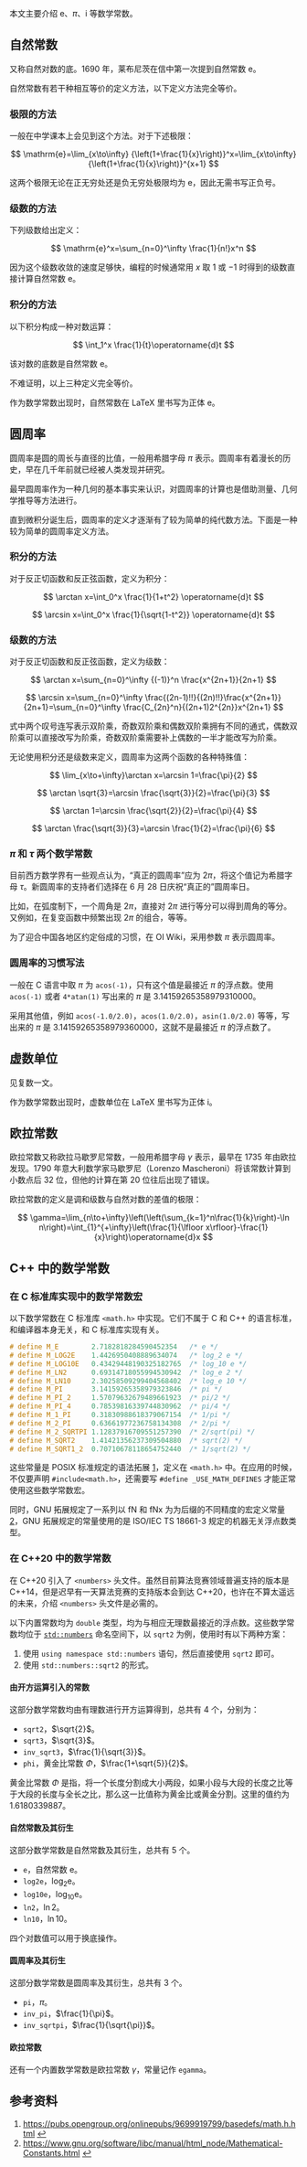 本文主要介绍 $\mathrm{e}$、$\pi$、$\mathrm{i}$ 等数学常数。

## 自然常数

又称自然对数的底。1690 年，莱布尼茨在信中第一次提到自然常数 $\mathrm{e}$。

自然常数有若干种相互等价的定义方法，以下定义方法完全等价。

### 极限的方法

一般在中学课本上会见到这个方法。对于下述极限：

$$
\mathrm{e}=\lim_{x\to\infty} {\left(1+\frac{1}{x}\right)}^x=\lim_{x\to\infty} {\left(1+\frac{1}{x}\right)}^{x+1}
$$

这两个极限无论在正无穷处还是负无穷处极限均为 $\mathrm{e}$，因此无需书写正负号。

### 级数的方法

下列级数给出定义：

$$
\mathrm{e}^x=\sum_{n=0}^\infty \frac{1}{n!}x^n
$$

因为这个级数收敛的速度足够快，编程的时候通常用 $x$ 取 $1$ 或 $-1$ 时得到的级数直接计算自然常数 $\mathrm{e}$。

### 积分的方法

以下积分构成一种对数运算：

$$
\int_1^x \frac{1}{t}\operatorname{d}t
$$

该对数的底数是自然常数 $\mathrm{e}$。

不难证明，以上三种定义完全等价。

作为数学常数出现时，自然常数在 LaTeX 里书写为正体 $\mathrm{e}$。

## 圆周率

圆周率是圆的周长与直径的比值，一般用希腊字母 $\pi$ 表示。圆周率有着漫长的历史，早在几千年前就已经被人类发现并研究。

最早圆周率作为一种几何的基本事实来认识，对圆周率的计算也是借助测量、几何学推导等方法进行。

直到微积分诞生后，圆周率的定义才逐渐有了较为简单的纯代数方法。下面是一种较为简单的圆周率定义方法。

### 积分的方法

对于反正切函数和反正弦函数，定义为积分：

$$
\arctan x=\int_0^x \frac{1}{1+t^2} \operatorname{d}t
$$

$$
\arcsin x=\int_0^x \frac{1}{\sqrt{1-t^2}} \operatorname{d}t
$$

### 级数的方法

对于反正切函数和反正弦函数，定义为级数：

$$
\arctan x=\sum_{n=0}^\infty {(-1)}^n \frac{x^{2n+1}}{2n+1}
$$

$$
\arcsin x=\sum_{n=0}^\infty \frac{(2n-1)!!}{(2n)!!}\frac{x^{2n+1}}{2n+1}=\sum_{n=0}^\infty \frac{C_{2n}^n}{(2n+1)2^{2n}}x^{2n+1}
$$

式中两个叹号连写表示双阶乘，奇数双阶乘和偶数双阶乘拥有不同的通式，偶数双阶乘可以直接改写为阶乘，奇数双阶乘需要补上偶数的一半才能改写为阶乘。

无论使用积分还是级数来定义，圆周率为这两个函数的各种特殊值：

$$
\lim_{x\to+\infty}\arctan x=\arcsin 1=\frac{\pi}{2}
$$

$$
\arctan \sqrt{3}=\arcsin \frac{\sqrt{3}}{2}=\frac{\pi}{3}
$$

$$
\arctan 1=\arcsin \frac{\sqrt{2}}{2}=\frac{\pi}{4}
$$

$$
\arctan \frac{\sqrt{3}}{3}=\arcsin \frac{1}{2}=\frac{\pi}{6}
$$

### $\pi$ 和 $\tau$ 两个数学常数

目前西方数学界有一些观点认为，“真正的圆周率”应为 $2\pi$，将这个值记为希腊字母 $\tau$。新圆周率的支持者们选择在 6 月 28 日庆祝“真正的”圆周率日。

比如，在弧度制下，一个周角是 $2\pi$，直接对 $2\pi$ 进行等分可以得到周角的等分。又例如，在复变函数中频繁出现 $2\pi$ 的组合，等等。

为了迎合中国各地区约定俗成的习惯，在 OI Wiki，采用参数 $\pi$ 表示圆周率。

### 圆周率的习惯写法

一般在 C 语言中取 $\pi$ 为 `acos(-1)`，只有这个值是最接近 $\pi$ 的浮点数。使用 `acos(-1)` 或者 `4*atan(1)` 写出来的 $\pi$ 是 $3.14159265358979310000$。

采用其他值，例如 `acos(-1.0/2.0)`，`acos(1.0/2.0)`，`asin(1.0/2.0)` 等等，写出来的 $\pi$ 是 $3.14159265358979360000$，这就不是最接近 $\pi$ 的浮点数了。

## 虚数单位

见复数一文。

作为数学常数出现时，虚数单位在 LaTeX 里书写为正体 $\mathrm{i}$。

## 欧拉常数

欧拉常数又称欧拉马歇罗尼常数，一般用希腊字母 $\gamma$ 表示，最早在 1735 年由欧拉发现。1790 年意大利数学家马歇罗尼（Lorenzo Mascheroni）将该常数计算到小数点后 32 位，但他的计算在第 20 位往后出现了错误。

欧拉常数的定义是调和级数与自然对数的差值的极限：

$$
\gamma=\lim_{n\to+\infty}\left(\left(\sum_{k=1}^n\frac{1}{k}\right)-\ln n\right)=\int_{1}^{+\infty}\left(\frac{1}{\lfloor x\rfloor}-\frac{1}{x}\right)\operatorname{d}x
$$

## C++ 中的数学常数

### 在 C 标准库实现中的数学常数宏

以下数学常数在 C 标准库 `<math.h>` 中实现。它们不属于 C 和 C++ 的语言标准，和编译器本身无关，和 C 标准库实现有关。

```c++
# define M_E        2.7182818284590452354   /* e */
# define M_LOG2E    1.4426950408889634074   /* log_2 e */
# define M_LOG10E   0.43429448190325182765  /* log_10 e */
# define M_LN2      0.69314718055994530942  /* log_e 2 */
# define M_LN10     2.30258509299404568402  /* log_e 10 */
# define M_PI       3.14159265358979323846  /* pi */
# define M_PI_2     1.57079632679489661923  /* pi/2 */
# define M_PI_4     0.78539816339744830962  /* pi/4 */
# define M_1_PI     0.31830988618379067154  /* 1/pi */
# define M_2_PI     0.63661977236758134308  /* 2/pi */
# define M_2_SQRTPI 1.12837916709551257390  /* 2/sqrt(pi) */
# define M_SQRT2    1.41421356237309504880  /* sqrt(2) */
# define M_SQRT1_2  0.70710678118654752440  /* 1/sqrt(2) */
```

这些常量是 POSIX 标准规定的语法拓展 [1](#user-content-fn-1-e92077518d669f2735cd5034a5c6ae51)，定义在 `<math.h>` 中。在应用的时候，不仅要声明 `#include<math.h>`，还需要写 `#define _USE_MATH_DEFINES` 才能正常使用这些数学常数宏。

同时，GNU 拓展规定了一系列以 fN 和 fNx 为为后缀的不同精度的宏定义常量 [2](#user-content-fn-2-e92077518d669f2735cd5034a5c6ae51)，GNU 拓展规定的常量使用的是 ISO/IEC TS 18661-3 规定的机器无关浮点数类型。

### 在 C++20 中的数学常数

在 C++20 引入了 `<numbers>` 头文件。虽然目前算法竞赛领域普遍支持的版本是 C++14，但是迟早有一天算法竞赛的支持版本会到达 C++20，也许在不算太遥远的未来，介绍 `<numbers>` 头文件是必需的。

以下内置常数均为 `double` 类型，均为与相应无理数最接近的浮点数。这些数学常数均位于 [`std::numbers`](https://zh.cppreference.com/w/cpp/numeric/constants) 命名空间下，以 `sqrt2` 为例，使用时有以下两种方案：

1. 使用 `using namespace std::numbers` 语句，然后直接使用 `sqrt2` 即可。
2. 使用 `std::numbers::sqrt2` 的形式。

#### 由开方运算引入的常数

这部分数学常数均由有理数进行开方运算得到，总共有 $4$ 个，分别为：

- `sqrt2`，$\sqrt{2}$。
- `sqrt3`，$\sqrt{3}$。
- `inv_sqrt3`，$\frac{1}{\sqrt{3}}$。
- `phi`，黄金比常数 $\Phi$，$\frac{1+\sqrt{5}}{2}$。

黄金比常数 $\Phi$ 是指，将一个长度分割成大小两段，如果小段与大段的长度之比等于大段的长度与全长之比，那么这一比值称为黄金比或黄金分割。这里的值约为 $1.6180339887$。

#### 自然常数及其衍生

这部分数学常数是自然常数及其衍生，总共有 5 个。

- `e`，自然常数 $\mathrm{e}$。
- `log2e`，$\log_2 \mathrm{e}$。
- `log10e`，$\log_{10} \mathrm{e}$。
- `ln2`，$\ln 2$。
- `ln10`，$\ln 10$。

四个对数值可以用于换底操作。

#### 圆周率及其衍生

这部分数学常数是圆周率及其衍生，总共有 3 个。

- `pi`，$\pi$。
- `inv_pi`，$\frac{1}{\pi}$。
- `inv_sqrtpi`，$\frac{1}{\sqrt{\pi}}$。

#### 欧拉常数

还有一个内置数学常数是欧拉常数 $\gamma$，常量记作 `egamma`。

## 参考资料

1. <https://pubs.opengroup.org/onlinepubs/9699919799/basedefs/math.h.html> [↩](#user-content-fnref-1-e92077518d669f2735cd5034a5c6ae51)
2. <https://www.gnu.org/software/libc/manual/html_node/Mathematical-Constants.html> [↩](#user-content-fnref-2-e92077518d669f2735cd5034a5c6ae51)
